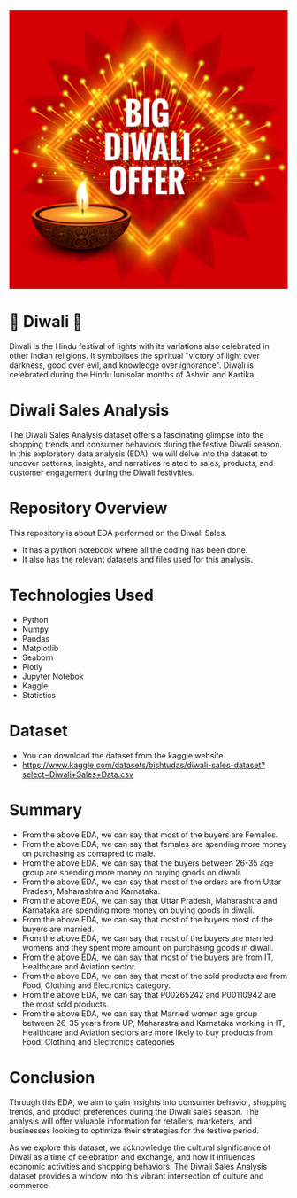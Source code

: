 ![Image Alt Text](https://github.com/GayasuddinMohd/Diwali_Sales_Analysis/blob/main/Diwali%20Sales%20Image.jpg?raw=true)

# 🔴  Diwali  🔴
Diwali is the Hindu festival of lights with its variations also celebrated in other Indian religions. It symbolises the spiritual "victory of light over darkness, good over evil, and knowledge over ignorance". Diwali is celebrated during the Hindu lunisolar months of Ashvin and Kartika.

# Diwali Sales Analysis
The Diwali Sales Analysis dataset offers a fascinating glimpse into the shopping trends and consumer behaviors during the festive Diwali season. In this exploratory data analysis (EDA), we will delve into the dataset to uncover patterns, insights, and narratives related to sales, products, and customer engagement during the Diwali festivities.

# Repository Overview
This repository is about EDA performed on the Diwali Sales.
   - It has a python notebook where all the coding has been done.
   - It also has the relevant datasets and files used for this analysis.

# Technologies Used
* Python
* Numpy
* Pandas
* Matplotlib
* Seaborn
* Plotly
* Jupyter Notebok
* Kaggle
* Statistics

# Dataset
* You can download the dataset from the kaggle website.
* https://www.kaggle.com/datasets/bishtudas/diwali-sales-dataset?select=Diwali+Sales+Data.csv

# Summary
* From the above EDA, we can say that most of the buyers are Females.
* From the above EDA, we can say that females are spending more money on purchasing as comapred to male.
* From the above EDA, we can say that the buyers between 26-35 age group are spending more money on buying goods on diwali.
* From the above EDA, we can say that most of the orders are from Uttar Pradesh, Maharashtra and Karnataka.
* From the above EDA, we can say that Uttar Pradesh, Maharashtra and Karnataka are spending more money on buying goods in diwali.
* From the above EDA, we can say that most of the buyers most of the buyers are married.
* From the above EDA, we can say that most of the buyers are married womens and they spent more amount on purchasing goods in diwali.
* From the above EDA, we can say that most of the buyers are from IT, Healthcare and Aviation sector.
* From the above EDA, we can say that most of the sold products are from Food, Clothing and Electronics category.
* From the above EDA, we can say that P00265242 and P00110942 are the most sold products.
* From the above EDA, we can say that Married women age group between 26-35 years from UP, Maharastra and Karnataka working in IT, Healthcare and Aviation sectors are more likely to buy products from Food, Clothing and Electronics categories

# Conclusion
Through this EDA, we aim to gain insights into consumer behavior, shopping trends, and product preferences during the Diwali sales season. The analysis will offer valuable information for retailers, marketers, and businesses looking to optimize their strategies for the festive period.

As we explore this dataset, we acknowledge the cultural significance of Diwali as a time of celebration and exchange, and how it influences economic activities and shopping behaviors. The Diwali Sales Analysis dataset provides a window into this vibrant intersection of culture and commerce.






























